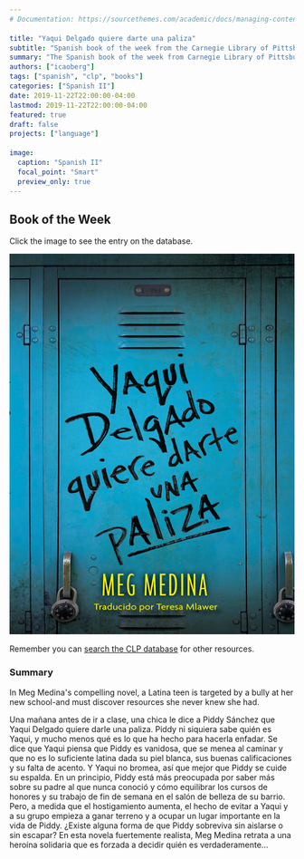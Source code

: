 ```yaml
---
# Documentation: https://sourcethemes.com/academic/docs/managing-content/

title: "Yaqui Delgado quiere darte una paliza"
subtitle: "Spanish book of the week from the Carnegie Library of Pittsburgh"
summary: "The Spanish book of the week from Carnegie Library of Pittsburgh"
authors: ["icaoberg"]
tags: ["spanish", "clp", "books"]
categories: ["Spanish II"]
date: 2019-11-22T22:00:00-04:00
lastmod: 2019-11-22T22:00:00-04:00
featured: true
draft: false
projects: ["language"]

image:
  caption: "Spanish II"
  focal_point: "Smart"
  preview_only: true
---
```


## Book of the Week

Click the image to see the entry on the database.

[![Book cover](book.jpg)](https://librarycatalog.einetwork.net/Record/.b38367622)

Remember you can [search the CLP database](https://www.carnegielibrary.org/) for other resources.

### Summary

In Meg Medina's compelling novel, a Latina teen is targeted by a bully at her new school-and must discover resources she never knew she had.

Una mañana antes de ir a clase, una chica le dice a Piddy Sánchez que Yaqui Delgado quiere darle una paliza. Piddy ni siquiera sabe quién es Yaqui, y mucho menos qué es lo que ha hecho para hacerla enfadar. Se dice que Yaqui piensa que Piddy es vanidosa, que se menea al caminar y que no es lo suficiente latina dada su piel blanca, sus buenas calificaciones y su falta de acento. Y Yaqui no bromea, así que mejor que Piddy se cuide su espalda. En un principio, Piddy está más preocupada por saber más sobre su padre al que nunca conoció y cómo equilibrar los cursos de honores y su trabajo de fin de semana en el salón de belleza de su barrio. Pero, a medida que el hostigamiento aumenta, el hecho de evitar a Yaqui y a su grupo empieza a ganar terreno y a ocupar un lugar importante en la vida de Piddy. ¿Existe alguna forma de que Piddy sobreviva sin aislarse o sin escapar? En esta novela fuertemente realista, Meg Medina retrata a una heroína solidaria que es forzada a decidir quién es verdaderamente...
